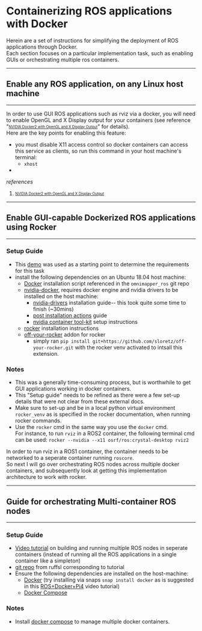 # Containerizing ROS applications with Docker
Herein are a set of instructions for simplifying the deployment of ROS applications through Docker. \
Each section focuses on a particular implementation task, such as enabling GUIs or orchestrating multiple ros containers.

---
## Enable any ROS application, on any Linux host machine
---
In order to use GUI ROS applications such as rviz via a docker, you will need to enable OpenGL and X Display output for your containers (see reference "<sub><sup>[NVIDIA Docker2 with OpenGL and X Display Output](https://www.pugetsystems.com/labs/hpc/NVIDIA-Docker2-with-OpenGL-and-X-Display-Output-1527/)</sup></sub>" 
for details). \
Here are the key points for enabling this feature:
- you must disable X11 access control so docker containers can access this service as clients, so run this command in your host machine's terminal:
  - `xhost`
- 

_references_
1. <sub><sup>
[NVIDIA Docker2 with OpenGL and X Display Output](https://www.pugetsystems.com/labs/hpc/NVIDIA-Docker2-with-OpenGL-and-X-Display-Output-1527/)
</sup></sub>

---

## Enable GUI-capable Dockerized ROS applications using Rocker 
---

### __Setup Guide__
- This [demo](https://github.com/CogRob/omnimapper_ros) was used as a starting point to determine the requirements for this task
- install the following dependencies on an Ubuntu 18.04 host machine:
  - [Docker](https://get.docker.com/) installation script referenced in the `omnimapper_ros` git repo
  - [nvidia-docker](https://github.com/NVIDIA/nvidia-docker), requires docker engine and nvidia drivers to be installed on the host machine:
    - [nvidia-drivers](https://docs.nvidia.com/datacenter/tesla/tesla-installation-notes/index.html) installation guide-- this took quite some time to finish (~30mins)
    - [post installation actions](https://docs.nvidia.com/cuda/cuda-installation-guide-linux/index.html#post-installation-actions) guide
    - [nvidia container tool-kit](https://docs.nvidia.com/datacenter/cloud-native/container-toolkit/install-guide.html#docker) setup instructions
  - [rocker](https://github.com/osrf/rocker) installation instructions
  - [off-your-rocker](https://github.com/sloretz/off-your-rocker) addon for rocker
    - simply ran `pip install git+https://github.com/sloretz/off-your-rocker.git` with the rocker venv activated to intsall this extension.

### __Notes__
- This was a generally time-consuming process, but is worthwhile to get GUI applications working in docker containers. 
- This "Setup guide" needs to be refined as there were a few set-up details that were not clear from these external docs. 
- Make sure to set-up and be in a local python virtual environment `rocker_venv` as is specified in the rocker documentation, when running rocker commands. 
- Use the `rocker` cmd in the same way you use the `docker` cmd. \
For instance, to run `rviz` in a ROS2 container, the following terminal cmd can be used: `rocker --nvidia --x11 osrf/ros:crystal-desktop rviz2` 

In order to run rviz in a ROS1 container, the container needs to be networked to a seperate container running `roscore`. \
So next I will go over orchestrating ROS nodes across multiple docker containers, and subsequently look at getting this implementation architecture to work with rocker.

---

## Guide for orchestrating Multi-container ROS nodes
---
### __Setup Guide__
- [Video tutorial](https://www.youtube.com/watch?v=9xqekKwzmV8) on building and running multiple ROS nodes in seperate containers (instead of running all the ROS applications in a single container like a simpleton)
- [git repo](https://github.com/ruffsl/ros_docker_demos/blob/master/multicontainer/README.md) from ruffsl corresponding to tutorial
- Ensure the following dependencies are installed on the host-machine:
  - [Docker]() (try installing via snaps `snap install docker` as is suggested in this [ROS+Docker+Pi4](https://www.youtube.com/watch?v=UySK0AggZZY) video tutorial)
  - [Docker Compose](https://docs.docker.com/compose/)

### __Notes__
- Install [docker compose](https://docs.docker.com/compose/install/) to manage multiple docker containers.
